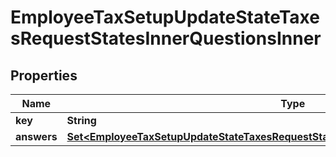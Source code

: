 

# EmployeeTaxSetupUpdateStateTaxesRequestStatesInnerQuestionsInner


## Properties

| Name | Type | Description | Notes |
|------------ | ------------- | ------------- | -------------|
|**key** | **String** |  |  |
|**answers** | [**Set&lt;EmployeeTaxSetupUpdateStateTaxesRequestStatesInnerQuestionsInnerAnswersInner&gt;**](EmployeeTaxSetupUpdateStateTaxesRequestStatesInnerQuestionsInnerAnswersInner.md) |  |  [optional] |



